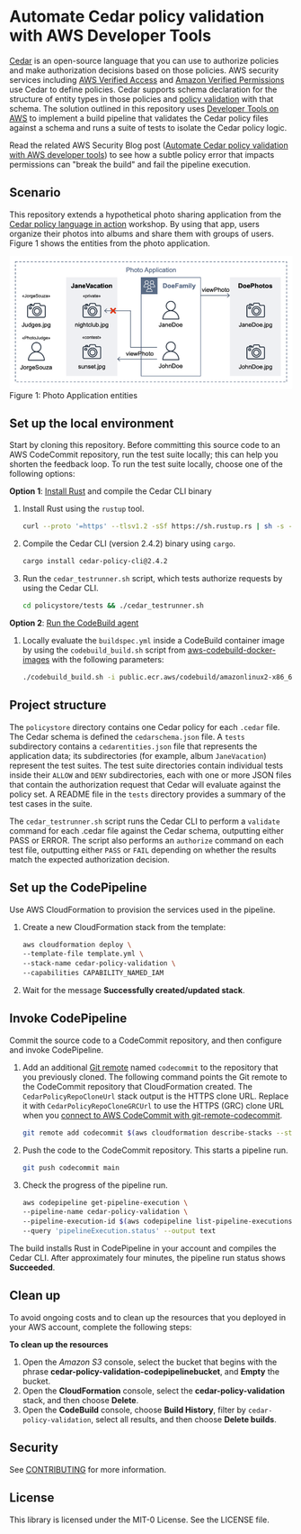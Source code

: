# Automate Cedar policy validation with AWS Developer Tools

[Cedar](https://www.cedarpolicy.com/) is an open-source language that you can use to authorize policies and make authorization decisions based on those policies. AWS security services including [AWS Verified Access](https://aws.amazon.com/verified-access/) and [Amazon Verified Permissions](https://aws.amazon.com/verified-permissions/) use Cedar to define policies. Cedar supports schema declaration for the structure of entity types in those policies and [policy validation](https://docs.cedarpolicy.com/policies/validation.html) with that schema. The solution outlined in this repository uses [Developer Tools on AWS](https://aws.amazon.com/products/developer-tools/) to implement a build pipeline that validates the Cedar policy files against a schema and runs a suite of tests to isolate the Cedar policy logic.

Read the related AWS Security Blog post ([Automate Cedar policy validation with AWS developer tools](https://aws.amazon.com/blogs/security/automate-cedar-policy-validation-with-aws-developer-tools/)) to see how a subtle policy error that impacts permissions can "break the build" and fail the pipeline execution.

## Scenario

This repository extends a hypothetical photo sharing application from the [Cedar policy language in action](https://catalog.workshops.aws/cedar-policy-language-in-action) workshop. By using that app, users organize their photos into albums and share them with groups of users. Figure 1 shows the entities from the photo application.

![Visual illustration of entities from the photo application](PhotoApplication.png)
Figure 1: Photo Application entities

## Set up the local environment

Start by cloning this repository. Before committing this source code to an AWS CodeCommit repository, run the test suite locally; this can help you shorten the feedback loop. To run the test suite locally, choose one of the following options:

**Option 1**: [Install Rust](https://www.rust-lang.org/tools/install) and compile the Cedar CLI binary

1. Install Rust using the `rustup` tool.

    ```bash
    curl --proto '=https' --tlsv1.2 -sSf https://sh.rustup.rs | sh -s -- -y
    ```

1. Compile the Cedar CLI (version 2.4.2) binary using `cargo`.

    ```bash
    cargo install cedar-policy-cli@2.4.2
    ```

1. Run the `cedar_testrunner.sh` script, which tests authorize requests by using the Cedar CLI.

    ```bash
    cd policystore/tests && ./cedar_testrunner.sh
    ```

**Option 2**: [Run the CodeBuild agent](https://docs.aws.amazon.com/codebuild/latest/userguide/use-codebuild-agent.html#use-codebuild-agent.run-agent)

1. Locally evaluate the `buildspec.yml` inside a CodeBuild container image by using the `codebuild_build.sh` script from [aws-codebuild-docker-images](https://github.com/aws/aws-codebuild-docker-images) with the following parameters:

    ```bash
    ./codebuild_build.sh -i public.ecr.aws/codebuild/amazonlinux2-x86_64-standard:5.0 -a .codebuild
    ```

## Project structure

The `policystore` directory contains one Cedar policy for each `.cedar` file. The Cedar schema is defined the `cedarschema.json` file. A `tests` subdirectory contains a `cedarentities.json` file that represents the application data; its subdirectories (for example, album  `JaneVacation`) represent the test suites. The test suite directories contain individual tests inside their `ALLOW` and `DENY` subdirectories, each with one or more JSON files that contain the authorization request that Cedar will evaluate against the policy set.  A README file in the `tests` directory provides a summary of the test cases in the suite.

The `cedar_testrunner.sh` script runs the Cedar CLI to perform a `validate` command for each .cedar file against the Cedar schema, outputting either PASS or ERROR.  The script also performs an `authorize` command on each test file, outputting either `PASS` or `FAIL` depending on whether the results match the expected authorization decision.

## Set up the CodePipeline

Use AWS CloudFormation to provision the services used in the pipeline.

1. Create a new CloudFormation stack from the template:

    ```bash
    aws cloudformation deploy \    
    --template-file template.yml \    
    --stack-name cedar-policy-validation \    
    --capabilities CAPABILITY_NAMED_IAM
    ```

1. Wait for the message **Successfully created/updated stack**.

## Invoke CodePipeline

Commit the source code to a CodeCommit repository, and then configure and invoke CodePipeline.

1. Add an additional [Git remote](https://git-scm.com/docs/git-remote) named `codecommit` to the repository that you previously cloned. The following command points the Git remote to the CodeCommit repository that CloudFormation created.  The `CedarPolicyRepoCloneUrl` stack output is the HTTPS clone URL.  Replace it with `CedarPolicyRepoCloneGRCUrl` to use the HTTPS (GRC) clone URL when you [connect to AWS CodeCommit with git-remote-codecommit](https://docs.aws.amazon.com/codecommit/latest/userguide/setting-up-git-remote-codecommit.html).

    ```bash
    git remote add codecommit $(aws cloudformation describe-stacks --stack-name cedar-policy-validation --query 'Stacks[0].Outputs[?OutputKey==`CedarPolicyRepoCloneUrl`].OutputValue' --output text)
    ```

1. Push the code to the CodeCommit repository. This starts a pipeline run.

    ```bash
    git push codecommit main
    ```

1. Check the progress of the pipeline run.

    ```bash
    aws codepipeline get-pipeline-execution \
    --pipeline-name cedar-policy-validation \
    --pipeline-execution-id $(aws codepipeline list-pipeline-executions --pipeline-name cedar-policy-validation --query 'pipelineExecutionSummaries[0].pipelineExecutionId' --output text) \
    --query 'pipelineExecution.status' --output text
    ```

The build installs Rust in CodePipeline in your account and compiles the Cedar CLI. After approximately four minutes, the pipeline run status shows **Succeeded**.

## Clean up

To avoid ongoing costs and to clean up the resources that you deployed in your AWS account, complete the following steps:

**To clean up the resources**

1. Open the *Amazon S3* console, select the bucket that begins with the phrase **cedar-policy-validation-codepipelinebucket**, and **Empty** the bucket.
1. Open the **CloudFormation** console, select the **cedar-policy-validation** stack, and then choose **Delete**.
1. Open the **CodeBuild** console, choose **Build History**, filter by `cedar-policy-validation`, select all results, and then choose **Delete builds**.

## Security

See [CONTRIBUTING](CONTRIBUTING.md#security-issue-notifications) for more information.

## License

This library is licensed under the MIT-0 License. See the LICENSE file.
